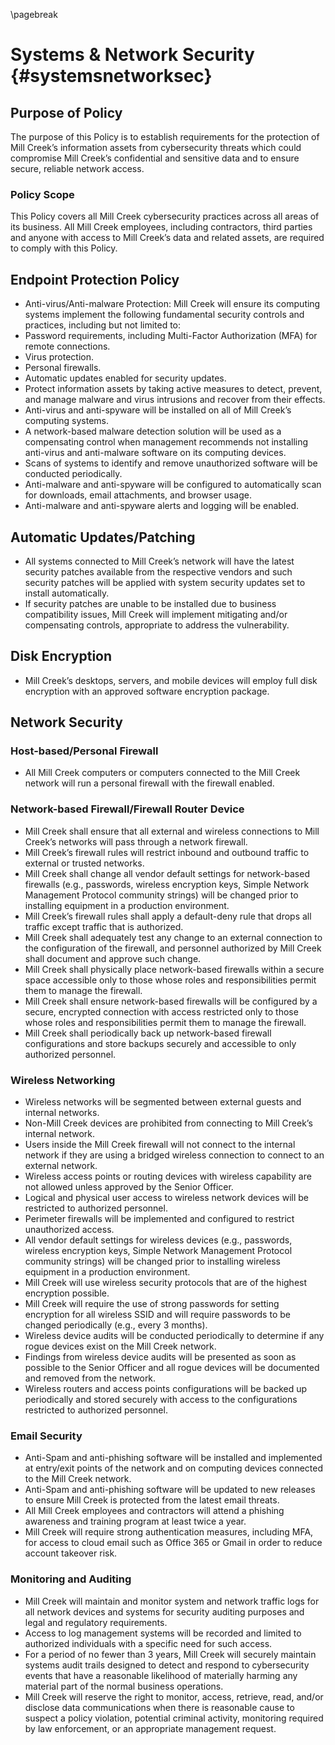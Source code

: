 ---
---

\pagebreak

# Systems & Network Security {#systemsnetworksec}

## Purpose of Policy
The purpose of this Policy is to establish requirements for the protection of Mill Creek’s information assets from cybersecurity threats which could compromise Mill Creek’s confidential and sensitive data and to ensure secure, reliable network access.

### Policy Scope
This Policy covers all Mill Creek cybersecurity practices across all areas of its business.  All Mill Creek employees, including contractors, third parties and anyone with access to Mill Creek’s data and related assets, are required to comply with this Policy.

## Endpoint Protection Policy
- Anti-virus/Anti-malware Protection: Mill Creek will ensure its computing systems implement the following fundamental security controls and practices, including but not limited to:
- Password requirements, including Multi-Factor Authorization (MFA) for remote connections.
- Virus protection.
- Personal firewalls.
- Automatic updates enabled for security updates.
- Protect information assets by taking active measures to detect, prevent, and manage malware and virus intrusions and recover from their effects.
- Anti-virus and anti-spyware will be installed on all of Mill Creek’s computing systems. 
- A network-based malware detection solution will be used as a compensating control when management recommends not installing anti-virus and anti-malware software on its computing devices.
- Scans of systems to identify and remove unauthorized software will be conducted periodically.
- Anti-malware and anti-spyware will be configured to automatically scan for downloads, email attachments, and browser usage.
- Anti-malware and anti-spyware alerts and logging will be enabled.

## Automatic Updates/Patching
- All systems connected to Mill Creek’s network will have the latest security patches available from the respective vendors and such security patches will be applied with system security updates set to install automatically. 
- If security patches are unable to be installed due to business compatibility issues, Mill Creek will implement mitigating and/or compensating controls, appropriate to address the vulnerability. 

## Disk Encryption
- Mill Creek’s desktops, servers, and mobile devices will employ full disk encryption with an approved software encryption package.

## Network Security

### Host-based/Personal Firewall
- All Mill Creek computers or computers connected to the Mill Creek network will run a personal firewall with the firewall enabled. 

### Network-based Firewall/Firewall Router Device 
- Mill Creek shall ensure that all external and wireless connections to Mill Creek’s networks will pass through a network firewall.
- Mill Creek’s firewall rules will restrict inbound and outbound traffic to external or trusted networks.
- Mill Creek shall change all vendor default settings for network-based firewalls (e.g., passwords, wireless encryption keys, Simple Network Management Protocol community strings) will be changed prior to installing equipment in a production environment.
- Mill Creek’s firewall rules shall apply a default-deny rule that drops all traffic except traffic that is authorized.
- Mill Creek shall adequately test any change to an external connection to the configuration of the firewall, and personnel authorized by Mill Creek shall document and approve such change.
- Mill Creek shall physically place network-based firewalls within a secure space accessible only to those whose roles and responsibilities permit them to manage the firewall.
- Mill Creek shall ensure network-based firewalls will be configured by a secure, encrypted connection with access restricted only to those whose roles and responsibilities permit them to manage the firewall.
- Mill Creek shall periodically back up network-based firewall configurations and store backups securely and accessible to only authorized personnel.

### Wireless Networking
- Wireless networks will be segmented between external guests and internal networks.
- Non-Mill Creek devices are prohibited from connecting to Mill Creek’s internal network.
- Users inside the Mill Creek firewall will not connect to the internal network if they are using a bridged wireless connection to connect to an external network.
- Wireless access points or routing devices with wireless capability are not allowed unless approved by the Senior Officer.
- Logical and physical user access to wireless network devices will be restricted to authorized personnel.
- Perimeter firewalls will be implemented and configured to restrict unauthorized access.
- All vendor default settings for wireless devices (e.g., passwords, wireless encryption keys, Simple Network Management Protocol community strings) will be changed prior to installing wireless equipment in a production environment.
- Mill Creek will use wireless security protocols that are of the highest encryption possible.
- Mill Creek will require the use of strong passwords for setting encryption for all wireless SSID and will require passwords to be changed periodically (e.g., every 3 months).
- Wireless device audits will be conducted periodically to determine if any rogue devices exist on the Mill Creek network.
- Findings from wireless device audits will be presented as soon as possible to the Senior Officer and all rogue devices will be documented and removed from the network.
- Wireless routers and access points configurations will be backed up periodically and stored securely with access to the configurations restricted to authorized personnel.

### Email Security
- Anti-Spam and anti-phishing software will be installed and implemented at entry/exit points of the network and on computing devices connected to the Mill Creek network.
- Anti-Spam and anti-phishing software will be updated to new releases to ensure Mill Creek is protected from the latest email threats.
- All Mill Creek employees and contractors will attend a phishing awareness and training program at least twice a year.
- Mill Creek will require strong authentication measures, including MFA, for access to cloud email such as Office 365 or Gmail in order to reduce account takeover risk.

### Monitoring and Auditing
- Mill Creek will maintain and monitor system and network traffic logs for all network devices and systems for security auditing purposes and legal and regulatory requirements.
- Access to log management systems will be recorded and limited to authorized individuals with a specific need for such access. 
- For a period of no fewer than 3 years, Mill Creek will securely maintain systems audit trails designed to detect and respond to cybersecurity events that have a reasonable likelihood of materially harming any material part of the normal business operations.
- Mill Creek will reserve the right to monitor, access, retrieve, read, and/or disclose data communications when there is reasonable cause to suspect a policy violation, potential criminal activity, monitoring required by law enforcement, or an appropriate management request.
